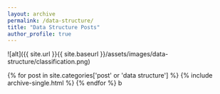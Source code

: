 ```yaml
---
layout: archive
permalink: /data-structure/
title: "Data Structure Posts"
author_profile: true
---
```

![alt]({{ site.url }}{{ site.baseurl }}/assets/images/data-structure/classification.png)

{% for post in site.categories['post' or 'data structure'] %}
  {% include archive-single.html %}
{% endfor %}
b

<!--
<ul class="posts">
{% assign count = 0 %}
{% for post in site.posts %}
  {% if post.categories contains 'data', 'post'  %}
    {% if count < 20 %}
      {% assign count = count|plus:1 %}
      <div class="post_info">
        <li>
          <a href="{{ post.url }}">{{ post.title }}</a>
          <span>({{ post.date | date:"%Y-%m-%d" }})</span>
        </li>
      </div>
    {% endif %}
  {% endif %}
{% endfor %}
</ul>
-->
